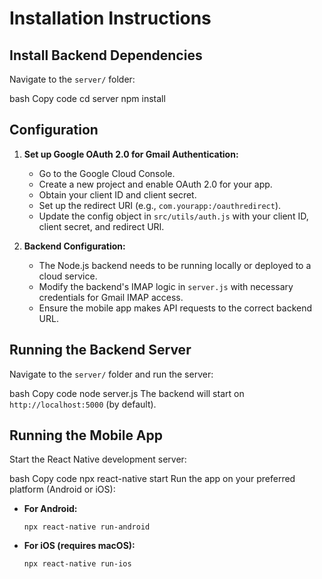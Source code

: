 # Installation Instructions

## Install Backend Dependencies
Navigate to the `server/` folder:

bash
Copy code
cd server
npm install

## Configuration

1. **Set up Google OAuth 2.0 for Gmail Authentication:**
   - Go to the Google Cloud Console.
   - Create a new project and enable OAuth 2.0 for your app.
   - Obtain your client ID and client secret.
   - Set up the redirect URI (e.g., `com.yourapp:/oauthredirect`).
   - Update the config object in `src/utils/auth.js` with your client ID, client secret, and redirect URI.

2. **Backend Configuration:**
   - The Node.js backend needs to be running locally or deployed to a cloud service.
   - Modify the backend's IMAP logic in `server.js` with necessary credentials for Gmail IMAP access.
   - Ensure the mobile app makes API requests to the correct backend URL.

## Running the Backend Server
Navigate to the `server/` folder and run the server:

bash
Copy code
node server.js
The backend will start on `http://localhost:5000` (by default).

## Running the Mobile App
Start the React Native development server:

bash
Copy code
npx react-native start
Run the app on your preferred platform (Android or iOS):

- **For Android:**
  ```
  npx react-native run-android
  ```

- **For iOS (requires macOS):**
  ```
  npx react-native run-ios
  ```
